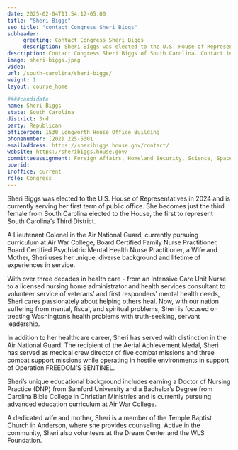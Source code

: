 ```yaml
---
date: 2025-02-04T11:54:12-05:00
title: "Sheri Biggs"
seo_title: "contact Congress Sheri Biggs"
subheader:
     greeting: Contact Congress Sheri Biggs
     description: Sheri Biggs was elected to the U.S. House of Representatives in 2024 and is currently serving her first term of public office. She becomes just the third female from South Carolina elected to the House, the first to represent South Carolina’s Third District. 
description: Contact Congress Sheri Biggs of South Carolina. Contact information for Sheri Biggs includes email address, phone number, and mailing address.
image: sheri-biggs.jpeg
video:
url: /south-carolina/sheri-biggs/
weight: 1
layout: course_home

####candidate
name: Sheri Biggs
state: South Carolina
district: 3rd
party: Republican
officeroom: 1530 Longworth House Office Building
phonenumber: (202) 225-5301
emailaddress: https://sheribiggs.house.gov/contact/
website: https://sheribiggs.house.gov/
committeeassignment: Foreign Affairs, Homeland Security, Science, Space, and Technology 
powrid: 
inoffice: current
role: Congress
---
```

Sheri Biggs was elected to the U.S. House of Representatives in 2024 and is currently serving her first term of public office. She becomes just the third female from South Carolina elected to the House, the first to represent South Carolina’s Third District. 

A Lieutenant Colonel in the Air National Guard, currently pursuing curriculum at Air War College, Board Certified Family Nurse Practitioner, Board Certified Psychiatric Mental Health Nurse Practitioner, a Wife and Mother, Sheri uses her unique, diverse background and lifetime of experiences in service. 

With over three decades in health care - from an Intensive Care Unit Nurse to a licensed nursing home administrator and health services consultant to volunteer service of veterans’ and first responders’ mental health needs, Sheri cares passionately about helping others heal. Now, with our nation suffering from mental, fiscal, and spiritual problems, Sheri is focused on treating Washington’s health problems with truth-seeking, servant leadership.

In addition to her healthcare career, Sheri has served with distinction in the Air National Guard. The recipient of the Aerial Achievement Medal, Sheri has served as medical crew director of five combat missions and three combat support missions while operating in hostile environments in support of Operation FREEDOM’S SENTINEL.

Sheri’s unique educational background includes earning a Doctor of Nursing Practice (DNP) from Samford University and a Bachelor’s Degree from Carolina Bible College in Christian Ministries and is currently pursuing advanced education curriculum at Air War College. 

A dedicated wife and mother, Sheri is a member of the Temple Baptist Church in Anderson, where she provides counseling. Active in the community, Sheri also volunteers at the Dream Center and the WLS Foundation.
